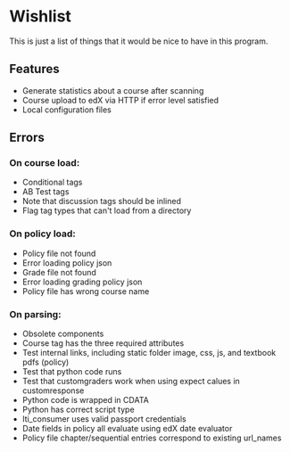# Wishlist

This is just a list of things that it would be nice to have in this program.

## Features

* Generate statistics about a course after scanning
* Course upload to edX via HTTP if error level satisfied
* Local configuration files

## Errors

### On course load:

- Conditional tags
- AB Test tags
- Note that discussion tags should be inlined
- Flag tag types that can't load from a directory

### On policy load:

- Policy file not found
- Error loading policy json
- Grade file not found
- Error loading grading policy json
- Policy file has wrong course name

### On parsing:

- Obsolete components
- Course tag has the three required attributes
- Test internal links, including static folder image, css, js, and textbook pdfs (policy)
- Test that python code runs
- Test that customgraders work when using expect calues in customresponse
- Python code is wrapped in CDATA
- Python has correct script type
- lti_consumer uses valid passport credentials
- Date fields in policy all evaluate using edX date evaluator
- Policy file chapter/sequential entries correspond to existing url_names
